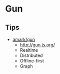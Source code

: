 # Gun

## Tips
* [amark/gun](https://github.com/amark/gun)
  * http://gun.js.org/
  * Realtime
  * Distributed
  * Offline-first
  * Graph
